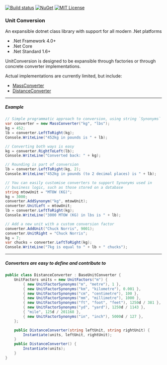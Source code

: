 ﻿[![Build status](https://ci.appveyor.com/api/projects/status/9oix5m8lgqybda72?svg=true)](https://ci.appveyor.com/project/Stratajet/unit-conversion)
[![NuGet](https://img.shields.io/nuget/v/UnitConversion.svg?maxAge=2592000)](https://www.nuget.org/packages/UnitConversion)
[![MIT License](https://img.shields.io/github/license/Stratajet/UnitConversion.svg)](https://raw.githubusercontent.com/Stratajet/UnitConversion/master/LICENSE)

### Unit Conversion

An expansible dotnet class library with support for all modern .Net platforms
* .Net Framework 4.0+
* .Net Core 
* .Net Standard 1.6+

UnitConversion is designed to be expansible through factories or through concrete converter implementations.

Actual implementations are currently limited, but include:
* [MassConverter](https://github.com/Stratajet/UnitConversion/blob/master/UnitConversion/MassConverter.cs)
* [DistanceConverter](https://github.com/Stratajet/UnitConversion/blob/master/UnitConversion/DistanceConverter.cs)

***
##### Example

```C#
// Simple programmatic approach to conversion, using string `Synonyms`
var converter = new MassConverter("kg", "lbs");
kg = 452;
lb = converter.LeftToRight(kg);
Console.WriteLine("452kg in pounds is " + lb);

// Converting both ways is easy
kg = converter.RightToLeft(lb);
Console.WriteLine("Converted back: " + kg);

// Rounding is part of conversion
lb = converter.LeftToRight(kg, 2);
Console.WriteLine("452kg in pounds (to 2 decimal places) is " + lb);

// You can easily customise converters to support Synonyms used in 
// business logic, such as those stored on a database
string mtowUnit = "MTOW (KG)";
kg = 3000;
converter.AddSynonym("kg", mtowUnit);
converter.UnitLeft = mtowUnit;
lb = converter.LeftToRight(kg);
Console.WriteLine("3000 MTOW (KG) in lbs is " + lb);

// Add a new unit with a custom conversion factor
converter.AddUnit("Chuck Norris", 9001);
converter.UnitRight = "Chuck Norris";
kg = 7;
var chucks = converter.LeftToRight(kg);
Console.WriteLine("7kg is equal to " + lb + " chucks");
```

****
##### Converters are easy to define and contribute to
```C#
public class DistanceConverter : BaseUnitConverter {
    UnitFactors units = new UnitFactors("m") {
        { new UnitFactorSynonyms("m", "metre"), 1 },
        { new UnitFactorSynonyms("km", "kilometre"), 0.001 },
        { new UnitFactorSynonyms("cm", "centimetre"), 100 },
        { new UnitFactorSynonyms("mm", "millimetre"), 1000 },
        { new UnitFactorSynonyms("ft", "foot", "feet"), 1250d / 381 },
        { new UnitFactorSynonyms("yd", "yard"), 1250d / 1143 },
        { "mile", 125d / 201168 },
        { new UnitFactorSynonyms("in", "inch"), 5000d / 127 },
    };

    public DistanceConverter(string leftUnit, string rightUnit) {
        Instantiate(units, leftUnit, rightUnit);
    }
    public DistanceConverter() {
        Instantiate(units);
    }
}
```